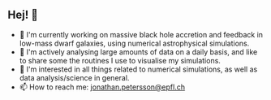 ## Hej! :wave:

- :telescope: I'm currently working on massive black hole accretion and feedback in low-mass dwarf galaxies, using numerical astrophysical simulations. 
- :minidisc: I'm actively analysing large amounts of data on a daily basis, and like to share some the routines I use to visualise my simulations.
- :thinking: I'm interested in all things related to numerical simulations, as well as data analysis/science in general.
- :mailbox: How to reach me: jonathan.petersson@epfl.ch

